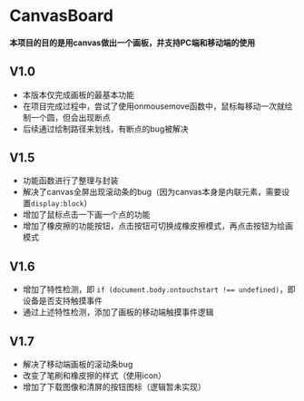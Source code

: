 # CanvasBoard

#### 本项目的目的是用canvas做出一个画板，并支持PC端和移动端的使用

## V1.0

- 本版本仅完成画板的最基本功能
- 在项目完成过程中，尝试了使用onmousemove函数中，鼠标每移动一次就绘制一个圆，但会出现断点
- 后续通过绘制路径来划线，有断点的bug被解决

## V1.5

- 功能函数进行了整理与封装
- 解决了canvas全屏出现滚动条的bug（因为canvas本身是内联元素，需要设置`display:block`）
- 增加了鼠标点击一下画一个点的功能
- 增加了橡皮擦的功能按钮，点击按钮可切换成橡皮擦模式，再点击按钮为绘画模式

## V1.6

- 增加了特性检测，即 `if (document.body.ontouchstart !== undefined)`，即设备是否支持触摸事件
- 通过上述特性检测，添加了画板的移动端触摸事件逻辑

## V1.7

- 解决了移动端画板的滚动条bug
- 改变了笔刷和橡皮擦的样式（使用icon）
- 增加了下载图像和清屏的按钮图标（逻辑暂未实现）

